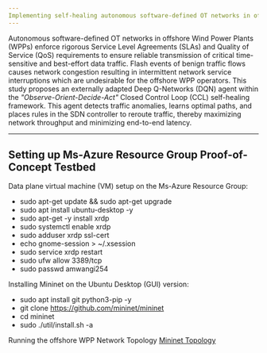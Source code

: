 ```yaml
---
Implementing self-healing autonomous software-defined OT networks in offshore wind power plants
---
```


Autonomous software-defined OT networks in offshore Wind Power Plants (WPPs) enforce rigorous Service Level Agreements (SLAs) and Quality of Service (QoS) requirements to ensure reliable transmission of critical time-sensitive and best-effort data traffic. 
Flash events of benign traffic flows causes network congestion resulting in intermittent network service interruptions which are undesirable for the offshore WPP operators. 
This study proposes an externally adapted Deep Q-Networks (DQN) agent within the _"Observe-Orient-Decide-Act"_ Closed Control Loop (CCL) self-healing framework. 
This agent detects traffic anomalies, learns optimal paths, and places rules in the SDN controller to reroute traffic, thereby maximizing network throughput and minimizing end-to-end latency.



---
Setting up Ms-Azure Resource Group Proof-of-Concept Testbed
---

Data plane virtual machine (VM) setup on the Ms-Azure Resource Group:
- sudo apt-get update && sudo apt-get upgrade
- sudo apt install ubuntu-desktop -y
- sudo apt-get -y install xrdp
- sudo systemctl enable xrdp
- sudo adduser xrdp ssl-cert
- echo gnome-session > ~/.xsession
- sudo service xrdp restart
- sudo ufw allow 3389/tcp
- sudo passwd amwangi254

Installing Mininet on the Ubuntu Desktop (GUI) version:
- sudo apt install git python3-pip -y
- git clone https://github.com/mininet/mininet
- cd mininet
- sudo ./util/install.sh -a

Running the offshore WPP Network Topology [Mininet Topology](https://github.com/PinaPhD/JP3/blob/main/DataPlane/dataplane.py)



